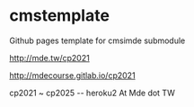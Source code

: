# cmstemplate
Github pages template for cmsimde submodule

http://mde.tw/cp2021

http://mdecourse.gitlab.io/cp2021

cp2021 ~ cp2025 -- heroku2 At Mde dot TW
